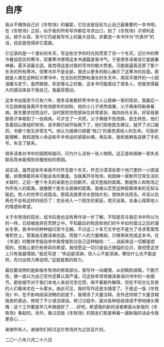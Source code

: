   

# 自序

我从不掩饰自己对《冬牧场》的偏爱。它应该是目前为止自己最重要的一本书吧。在《冬牧场》之前，似乎我的所有写作都在寻求出口，到了《冬牧场》才顺利走出，趋于从容。至今它仍是我写作上的最大自信。非要选一本书作为“代表作”的话，目前我觉得非它莫属。

它记录的是一个漫长的冬天，写这些文字的时光则贯穿了另一个冬天。记忆中的寒冷叠加现实的寒冷，双重寒冷使得这本书通篇直冒冷气。于是很多读者说它是避暑神器，夏天读最合适。我觉得这是对我的写作的极大赞美。可能我逼真还原了那个冬天的所有寒冷。但寒冷并不是全部，我还以更多的耐心展示了这寒冷的反面。那就是人类在这种巨大寒冷中，在无际的荒野和漫长的冬天中，用双手撑开的一小团温暖与安宁。虽然微弱，却足够与之抗衡。这本书可能感动了很多人，但我觉得最大的感动来自于我自己，我最受感动。

这本书出版至今已有六年，很多读者都好奇书中主人公居麻一家的现状。我最后一次见居麻是我离开冬牧场那年的初秋。他的小儿子突然病重，父子俩来阿勒泰看病。医生要求住院治疗。当时医院住院部床位非常紧张，我四处托关系，好容易替那孩子争取到了一张病床。可才住了一天院，父子俩就不告而辞。医生转告，他们急着回山里组织转场，说羊群已经开始南下了。他们拒绝医生建议，就开了点口服药，令那个医生非常生气。他认为居麻只顾着“牲口”的事而漠视人的生命。可我却能理解，我知道牧人命运和牛羊命运的紧密纠缠。再后来，我和居麻各自换了手机号，失去了联系。

很多读者对书中的插图有疑问，问为什么没有一张人物照。这正是和居麻一家失去联系而未能得到肖像授权的原因。

说实话，虽然这些年来我不时怀念那个冬天，怀念沙漠深处那个地穴里的一小团温暖，却畏惧着将来可能会有的重逢。当我离开冬牧场，和居麻一家断开日常生活的关联时，之前一整个冬天的亲密也立刻断开，成天堑般的距离。那是牧人和牧场之外所有人的距离。就像那个医生与居麻的距离。我难以忍受这种距离带来的无知与尴尬。牧人的世界已成孤岛。那孤岛我曾涉水登陆片刻，很快弃岛而去。并且以后再也不会有这样的经历了：完全进入一个陌生的家庭，熄灭自我，全身心探索他人的情感和希望。

关于冬牧场的现状，成书后我也没有再作进一步了解。不知是否与我在书中所以为的一样，已经被放弃在荒野之中。不知最后的牧民和他们的牛羊如何度过之后的漫长冬季。我书中的种种疑问至今无解。不过这二十多万文字也不是为了寻求答案而堆积世上。答案由无数读者创造。而我个人的力量微弱，只够用来完成这本书。在《羊道》的繁体字版自序中我曾提到过自己这种缺陷：“……说起来这一切都是悲观的，但我心里仍有奇异的希望。我但愿这一切只是自己狭隘的见识，我但愿这世上只有我最懦弱。”我还写道：“命运是深渊，但人心不是深渊。哪怕什么也不能逆转，先付出努力再说吧。”这就是我的努力。

最后要说明的是新版冬牧场的修改部分。我写作一向缓慢，从初稿到成稿，千删万改，便一直以为自己写作还算认真严谨。可这些年常常被读者询问书中的一些细节。那些细节对于我们本地人来说司空见惯，用不着额外解释，但在不同文化背景的人们看来实在一头雾水。由此可见，我的写作还是太随意了。于是这一版《冬牧场》中，在不影响阅读流畅的前提下，我增添了大量注释。另外还捋顺了大量含糊拖沓的表达，修改了不少语法错误。修订过程中，面对各种低级错误不停地捶头懊悔：这个工作要是早几年做就好了……好吧，希望我的新的读者都是从新版的《冬牧场》看起的。另外，看过旧版《冬牧场》的朋友们若是再看一遍新版的话会令我更安心……

谢谢所有人。谢谢你们经过这片牧场并为之驻足片刻。

二〇一八年八月二十六日
